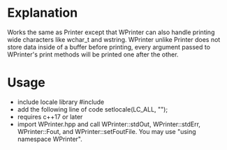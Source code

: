 # Explanation

Works the same as Printer except that WPrinter can also handle printing wide characters like wchar_t and wstring. WPrinter unlike Printer does not store data inside of a buffer before printing, every argument passed to WPrinter's print methods will be printed one after the other.

# Usage

  - include locale library #include <clocale>
  - add the following line of code setlocale(LC_ALL, "");
  - requires c++17 or later
  - import WPrinter.hpp and call WPrinter::stdOut, WPrinter::stdErr, WPrinter::Fout, and WPrinter::setFoutFile. You may use "using namespace WPrinter".
